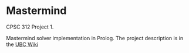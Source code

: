 # Mastermind

CPSC 312 Project 1.  

Mastermind solver implementation in Prolog. The project description is in the [UBC Wiki](http://wiki.ubc.ca/Course:CPSC312-2017-Mastermind-Bot)
